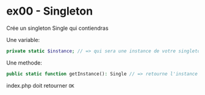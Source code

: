 # ex00 - Singleton

Crée un singleton Single qui contiendras

Une variable:

```php
private static $instance; // => qui sera une instance de votre singleton
```

Une methode:

```php
public static function getInstance(): Single // => retourne l'instance courrante  ou en créer une nouvelle et retourne juste apres l'avoir crée.
```

index.php doit retourner `OK`